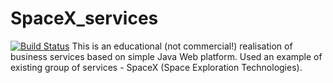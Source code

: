 # SpaceX_services
[![Build Status](https://travis-ci.org/alex323glo/SpaceX_services.svg?branch=master)](https://travis-ci.org/alex323glo/SpaceX_services)
This is an educational (not commercial!) realisation of business services based on simple Java Web platform. Used an example of existing group of services - SpaceX (Space Exploration Technologies).

